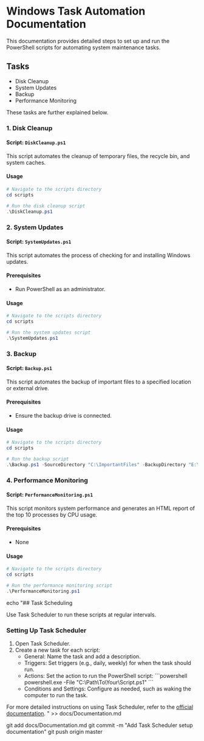 # Windows Task Automation Documentation

This documentation provides detailed steps to set up and run the PowerShell scripts for automating system maintenance tasks.

## Tasks

- Disk Cleanup
- System Updates
- Backup
- Performance Monitoring

These tasks are further explained below.

### 1. Disk Cleanup

#### Script: `DiskCleanup.ps1`

This script automates the cleanup of temporary files, the recycle bin, and system caches.

#### Usage

```powershell
# Navigate to the scripts directory
cd scripts

# Run the disk cleanup script
.\DiskCleanup.ps1
```

### 2. System Updates

#### Script: `SystemUpdates.ps1`

This script automates the process of checking for and installing Windows updates.

#### Prerequisites

- Run PowerShell as an administrator.

#### Usage

```powershell
# Navigate to the scripts directory
cd scripts

# Run the system updates script
.\SystemUpdates.ps1

```

### 3. Backup

#### Script: `Backup.ps1`

This script automates the backup of important files to a specified location or external drive.

#### Prerequisites

- Ensure the backup drive is connected.

#### Usage

```powershell
# Navigate to the scripts directory
cd scripts

# Run the backup script
.\Backup.ps1 -SourceDirectory "C:\ImportantFiles" -BackupDirectory "E:\Backups"

```

### 4. Performance Monitoring

#### Script: `PerformanceMonitoring.ps1`

This script monitors system performance and generates an HTML report of the top 10 processes by CPU usage.

#### Prerequisites

- None

#### Usage

```powershell
# Navigate to the scripts directory
cd scripts

# Run the performance monitoring script
.\PerformanceMonitoring.ps1
```

echo "## Task Scheduling

Use Task Scheduler to run these scripts at regular intervals.

### Setting Up Task Scheduler

1. Open Task Scheduler.
2. Create a new task for each script:
   - General: Name the task and add a description.
   - Triggers: Set triggers (e.g., daily, weekly) for when the task should run.
   - Actions: Set the action to run the PowerShell script:
     \`\`\`powershell
     powershell.exe -File \"C:\Path\To\Your\Script.ps1\"
     \`\`\`
   - Conditions and Settings: Configure as needed, such as waking the computer to run the task.

For more detailed instructions on using Task Scheduler, refer to the [official documentation](https://docs.microsoft.com/en-us/windows/win32/taskschd/task-scheduler-start-page).
" >> docs/Documentation.md

git add docs/Documentation.md
git commit -m "Add Task Scheduler setup documentation"
git push origin master
